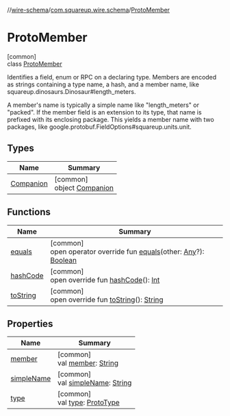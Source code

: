 //[wire-schema](../../../index.md)/[com.squareup.wire.schema](../index.md)/[ProtoMember](index.md)

# ProtoMember

[common]\
class [ProtoMember](index.md)

Identifies a field, enum or RPC on a declaring type. Members are encoded as strings containing a type name, a hash, and a member name, like squareup.dinosaurs.Dinosaur#length_meters.

A member's name is typically a simple name like "length_meters" or "packed". If the member field is an extension to its type, that name is prefixed with its enclosing package. This yields a member name with two packages, like google.protobuf.FieldOptions#squareup.units.unit.

## Types

| Name | Summary |
|---|---|
| [Companion](-companion/index.md) | [common]<br>object [Companion](-companion/index.md) |

## Functions

| Name | Summary |
|---|---|
| [equals](equals.md) | [common]<br>open operator override fun [equals](equals.md)(other: [Any](https://kotlinlang.org/api/latest/jvm/stdlib/kotlin/-any/index.html)?): [Boolean](https://kotlinlang.org/api/latest/jvm/stdlib/kotlin/-boolean/index.html) |
| [hashCode](hash-code.md) | [common]<br>open override fun [hashCode](hash-code.md)(): [Int](https://kotlinlang.org/api/latest/jvm/stdlib/kotlin/-int/index.html) |
| [toString](to-string.md) | [common]<br>open override fun [toString](to-string.md)(): [String](https://kotlinlang.org/api/latest/jvm/stdlib/kotlin/-string/index.html) |

## Properties

| Name | Summary |
|---|---|
| [member](member.md) | [common]<br>val [member](member.md): [String](https://kotlinlang.org/api/latest/jvm/stdlib/kotlin/-string/index.html) |
| [simpleName](simple-name.md) | [common]<br>val [simpleName](simple-name.md): [String](https://kotlinlang.org/api/latest/jvm/stdlib/kotlin/-string/index.html) |
| [type](type.md) | [common]<br>val [type](type.md): [ProtoType](../-proto-type/index.md) |
